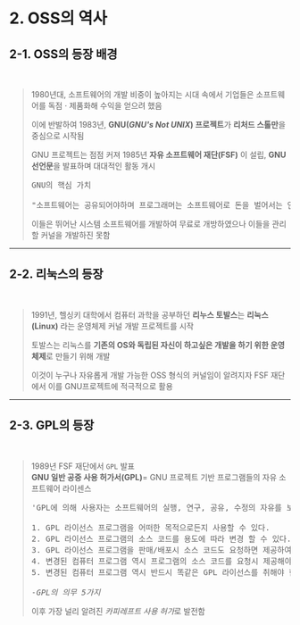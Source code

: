 <h1>2. OSS의 역사</h1>

<h2>2-1. OSS의 등장 배경</h2><br>

> 1980년대, 소프트웨어의 개발 비중이 높아지는 시대 속에서 기업들은 소프트웨어를 독점 · 제품화해 수익을 얻으려 했음<br>
>
> 이에 반발하여 1983년, **GNU(*GNU's Not UNIX*) 프로젝트**가 **리처드 스톨만**을 중심으로 시작됨<br>
>
> GNU 프로젝트는 점점 커져 1985년 **자유 소프트웨어 재단(FSF)** 이 설립, **GNU 선언문**을 발표하며 대대적인 활동 개시
> <pre>
> GNU의 핵심 가치<br>
> "소프트웨어는 공유되어야하며 프로그래머는 소프트웨어로 돈을 벌어서는 안된다" - <cite>리처드 스톨만</cite>
> </pre>
>이들은 뛰어난 시스템 소프트웨어를 개발하여 무료로 개방하였으나 이들을 관리할 커널을 개발하진 못함<br>

---

<h2>2-2. 리눅스의 등장</h2><br>

> 1991년, 헬싱키 대학에서 컴퓨터 과학을 공부하던 **리누스 토발스**는 **리눅스(Linux)** 라는 운영체제 커널 개발 프로젝트를 시작<br>
> 
> 토발스는 리눅스를 **기존의 OS와 독립된 자신이 하고싶은 개발을 하기 위한 운영체제**로 만들기 위해 개발<br>
> 
> 이것이 누구나 자유롭게 개발 가능한 OSS 형식의 커널임이 알려지자 FSF 재단에서 이를 GNU프로젝트에 적극적으로 활용<br>  

---

<h2>2-3. GPL의 등장</h2><br>

> 1989년 FSF 재단에서 `GPL` 발표<br>
> **GNU 일반 공중 사용 허가서(GPL)**= GNU 프로젝트 기반 프로그램들의 자유 소프트웨어 라이센스
> 
> <pre>
> 'GPL에 의해 사용자는 소프트웨어의 실행, 연구, 공유, 수정의 자유를 보장받는다' 
> 
> 1. GPL 라이선스 프로그램을 어떠한 목적으로든지 사용할 수 있다.
> 2. GPL 라이선스 프로그램의 소스 코드를 용도에 따라 변경 할 수 있다.
> 3. GPL 라이선스 프로그램을 판매/배포시 소스 코드도 요청하면 제공하여야 한다. 
> 4. 변경된 컴퓨터 프로그램 역시 프로그램의 소스 코드를 요청시 제공해야 한다. 
> 5. 변경된 컴퓨터 프로그램 역시 반드시 똑같은 GPL 라이선스를 취해야 한다.
> 
> <cite>-GPL의 의무 5가지</cite>
> </pre>
> 
> 이후 가장 널리 알려진 *카피레프트 사용 허가*로 발전함<br>
